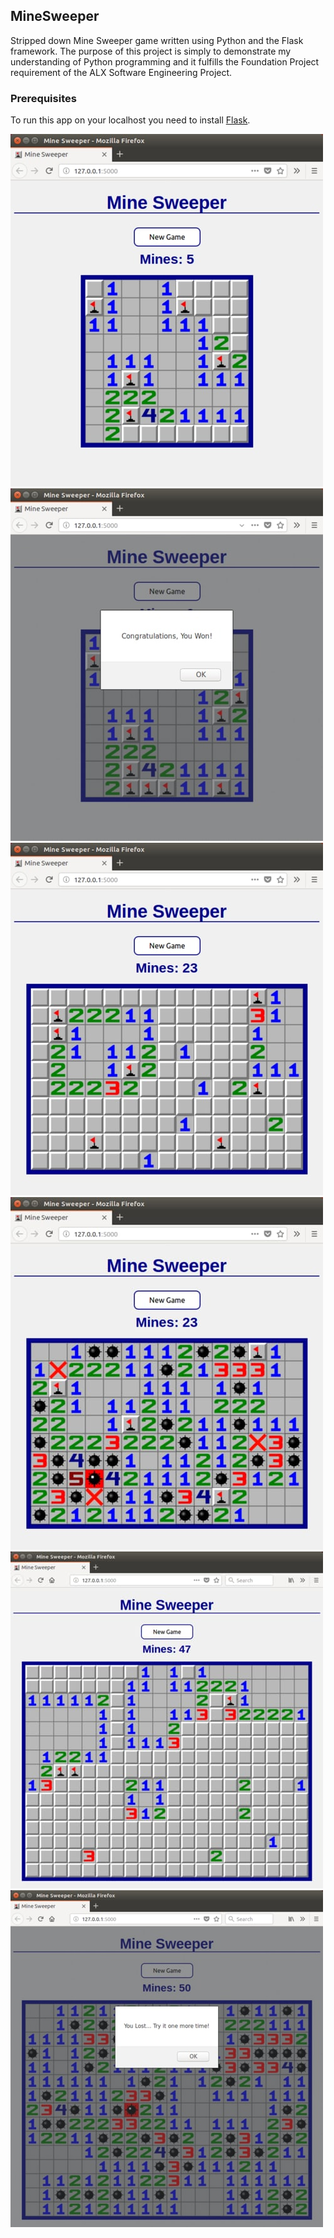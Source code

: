 ## MineSweeper

Stripped down Mine Sweeper game written using Python and the Flask framework. 
The purpose of this project is simply to demonstrate my understanding of Python programming and it fulfills the Foundation Project requirement of the ALX Software Engineering Project.

### Prerequisites

To run this app on your localhost you need to install [Flask](http://flask.pocoo.org/docs/0.12/installation/#installation).

![img](https://github.com/emanuelzaymus/MineSweeper/blob/master/readme_imgs/MineSweeper_prez01.jpg)![img](https://github.com/emanuelzaymus/MineSweeper/blob/master/readme_imgs/MineSweeper_prez02.jpg)
![img](https://github.com/emanuelzaymus/MineSweeper/blob/master/readme_imgs/MineSweeper_prez03.jpg)
![img](https://github.com/emanuelzaymus/MineSweeper/blob/master/readme_imgs/MineSweeper_prez04.jpg)
![img](https://github.com/emanuelzaymus/MineSweeper/blob/master/readme_imgs/MineSweeper_prez05.jpg)
![img](https://github.com/emanuelzaymus/MineSweeper/blob/master/readme_imgs/MineSweeper_prez06.jpg)
